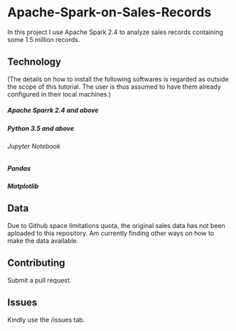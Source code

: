 # Apache-Spark-on-Sales-Records
In this project I use Apache Spark 2.4 to analyze sales records containing some 1.5 million records.

## Technology
(The details on how to install the following softwares is regarded as outside the scope of this tutorial.
The user is thus assumed to have them already configured in their local machines.)
##### Apache Sparrk 2.4 and above
##### Python 3.5 and above
###### Jupyter Notebook
##### Pandas
##### Matplotlib

## Data
Due to Github space limitations quota, the original sales data has not been aploaded to this repository.
Am currently finding other ways on how to make the data available.

## Contributing
Submit a pull request.

## Issues
Kindly use the /issues tab.
